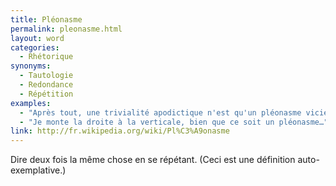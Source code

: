 ```yaml
---
title: Pléonasme
permalink: pleonasme.html
layout: word
categories:
  - Rhétorique
synonyms:
  - Tautologie
  - Redondance
  - Répétition
examples:
  - "Après tout, une trivialité apodictique n'est qu'un pléonasme vicieux, je vous l'accorde !"
  - "Je monte la droite à la verticale, bien que ce soit un pléonasme…"
link: http://fr.wikipedia.org/wiki/Pl%C3%A9onasme
---
```


Dire deux fois la même chose en se répétant. (Ceci est une définition auto-exemplative.)

